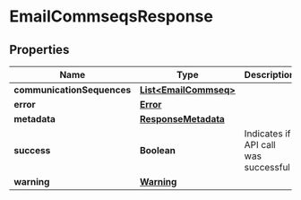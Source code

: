 
# EmailCommseqsResponse

## Properties
Name | Type | Description | Notes
------------ | ------------- | ------------- | -------------
**communicationSequences** | [**List&lt;EmailCommseq&gt;**](EmailCommseq.md) |  |  [optional]
**error** | [**Error**](Error.md) |  |  [optional]
**metadata** | [**ResponseMetadata**](ResponseMetadata.md) |  |  [optional]
**success** | **Boolean** | Indicates if API call was successful |  [optional]
**warning** | [**Warning**](Warning.md) |  |  [optional]



